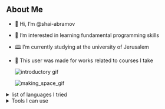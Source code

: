 ## About Me
- 👋 Hi, I’m @shai-abramov
- 👀 I’m interested in learning fundamental programming skills
- 🕮 I’m currently studying at the university of Jerusalem
- 🔬 This user was made for works related to courses I take

  ![introductory gif](pepsim.gif)

  ![making_space_gif](making-space.gif)
  
<details>
<summary>list of languages I tried</summary>
  
| Index | Language |
| ----------- | ----------- |
| 1 | c, cpp |
| 2 | java |
| 3 | python |
| 4 | html, css |
| 5 | php |
| 6 | c# |
| 7 | java script |
| 8 | FASM |
| 9 | SQL |
</details>

<details>
  <summary>Tools I can use</summary>

| Index | program |
| ---------- | ------------ |
| 1 | git, github |
| 2 | vscode, jetbrain products, code::blocks, vim and various other IDEs |
| 3 | Docker |
| 4 | CMake |
</details>

<!--
**shay-abramov/shay-abramov** is a ✨ _special_ ✨ repository because its `README.md` (this file) appears on your GitHub profile.
-->
